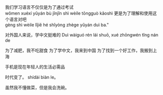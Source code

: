 我们学习语言不仅仅是为了通过考试\
wǒmen xuéxí yǔyán bù jǐnjǐn shì wèile tōngguò kǎoshì
更是为了理解和使用这个语言对吧\
gèng shì wèile lǐjiě hé shǐyòng zhège yǔyán duì ba."

对外国人来说，学中文挺难的
Duì wàiguó rén lái shuō, xué zhōngwén tǐng nán de

为了减肥，我不吃甜食
为了学中文，我来到中国
为了找到一个好工作，我搬到上海

手机是现在年轻人的生活必需品

时代变了。
shídài biàn le。

虽然我不懂做菜，但是我会洗碗。
